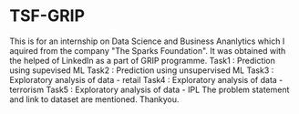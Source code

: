 # TSF-GRIP
This is for an internship on Data Science and Business Ananlytics which I aquired from the company "The Sparks Foundation". 
It was obtained with the helped of LinkedIn as a part of GRIP programme. 
Task1 : Prediction using supevised ML
Task2 : Prediction using unsupervised ML
Task3 : Exploratory analysis of data - retail
Task4 : Exploratory analysis of data - terrorism
Task5 : Exploratory analysis of data - IPL
The problem statement and link to dataset are mentioned. 
Thankyou.
